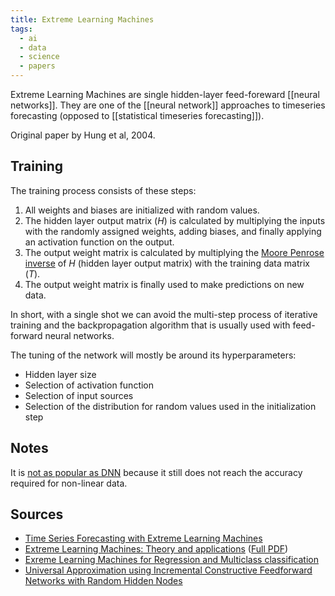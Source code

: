 ```yaml
---
title: Extreme Learning Machines
tags:
  - ai
  - data
  - science
  - papers
---
```


Extreme Learning Machines are single hidden-layer feed-foreward [[neural networks]]. They are one of the [[neural network]] approaches to timeseries forecasting (opposed to [[statistical timeseries forecasting]]).

Original paper by Hung et al, 2004. 

## Training
The training process consists of these steps:

1. All weights and biases are initialized with random values.
2. The hidden layer output matrix ($H$) is calculated by multiplying the inputs with the randomly assigned weights, adding biases, and finally applying an activation function on the output.
3. The output weight matrix is calculated by multiplying the [Moore Penrose inverse](https://en.wikipedia.org/wiki/Moore%E2%80%93Penrose_inverse) of $H$ (hidden layer output matrix) with the training data matrix ($T$).
4. The output weight matrix is finally used to make predictions on new data.

In short, with a single shot we can avoid the multi-step process of iterative training and the backpropagation algorithm that is usually used with feed-forward neural networks.

The tuning of the network will mostly be around its hyperparameters:
- Hidden layer size
- Selection of activation function
- Selection of input sources
- Selection of the distribution for random values used in the initialization step

## Notes
It is [not as popular as DNN](https://www.researchgate.net/post/Why-Extreme-Learning-machine-is-not-so-popular-as-Deep-Learning) because it still does not reach the accuracy required for non-linear data.

## Sources
- [Time Series Forecasting with Extreme Learning Machines](https://www.analyticsvidhya.com/blog/2021/12/time-series-forecasting-with-extreme-learning-machines/)
- [Extreme Learning Machines: Theory and applications](https://www.sciencedirect.com/science/article/abs/pii/S0925231206000385) ([Full PDF](https://web.njit.edu/~usman/courses/cs675_fall20/ELM-NC-2006.pdf))
- [Exreme Learning Machines for Regression and Multiclass classification](https://ieeexplore.ieee.org/document/6035797)
- [Universal Approximation using Incremental Constructive Feedforward Networks with Random Hidden Nodes](https://www.researchgate.net/publication/6928613_Universal_Approximation_Using_Incremental_Constructive_Feedforward_Networks_With_Random_Hidden_Nodes)
